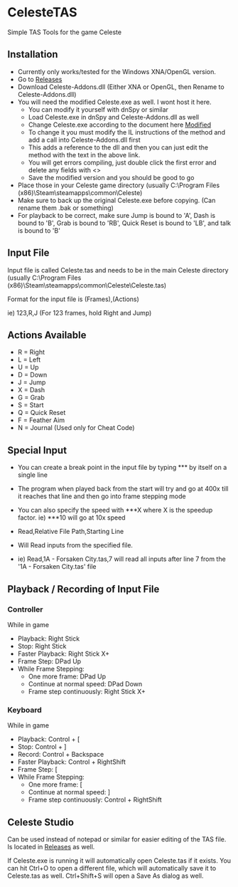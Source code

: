 # CelesteTAS
Simple TAS Tools for the game Celeste

## Installation
- Currently only works/tested for the Windows XNA/OpenGL version.
- Go to [Releases](https://github.com/ShootMe/CelesteTAS/releases)
- Download Celeste-Addons.dll (Either XNA or OpenGL, then Rename to Celeste-Addons.dll)
- You will need the modified Celeste.exe as well. I wont host it here.
  - You can modify it yourself with dnSpy or similar
  - Load Celeste.exe in dnSpy and Celeste-Addons.dll as well
  - Change Celeste.exe according to the document here [Modified](https://github.com/ShootMe/CelesteTAS/blob/master/Game/WhatsModified.txt)
  - To change it you must modify the IL instructions of the method and add a call into Celeste-Addons.dll first
  - This adds a reference to the dll and then you can just edit the method with the text in the above link.
  - You will get errors compiling, just double click the first error and delete any fields with <>
  - Save the modified version and you should be good to go
- Place those in your Celeste game directory (usually C:\Program Files (x86)\Steam\steamapps\common\Celeste\)
- Make sure to back up the original Celeste.exe before copying. (Can rename them .bak or something)
- For playback to be correct, make sure Jump is bound to 'A', Dash is bound to 'B', Grab is bound to 'RB', Quick Reset is bound to 'LB', and talk is bound to 'B'

## Input File
Input file is called Celeste.tas and needs to be in the main Celeste directory (usually C:\Program Files (x86)\Steam\steamapps\common\Celeste\Celeste.tas)

Format for the input file is (Frames),(Actions)

ie) 123,R,J (For 123 frames, hold Right and Jump)

## Actions Available
- R = Right
- L = Left
- U = Up
- D = Down
- J = Jump
- X = Dash
- G = Grab
- S = Start
- Q = Quick Reset
- F = Feather Aim
- N = Journal (Used only for Cheat Code)

## Special Input
- You can create a break point in the input file by typing *** by itself on a single line
- The program when played back from the start will try and go at 400x till it reaches that line and then go into frame stepping mode
- You can also specify the speed with ***X where X is the speedup factor. ie) ***10 will go at 10x speed

- Read,Relative File Path,Starting Line
- Will Read inputs from the specified file.
- ie) Read,1A - Forsaken City.tas,7 will read all inputs after line 7 from the '1A - Forsaken City.tas' file

## Playback / Recording of Input File
### Controller
While in game
- Playback: Right Stick
- Stop: Right Stick
- Faster Playback: Right Stick X+
- Frame Step: DPad Up
- While Frame Stepping:
  - One more frame: DPad Up
  - Continue at normal speed: DPad Down
  - Frame step continuously: Right Stick X+

### Keyboard
While in game
- Playback: Control + [
- Stop: Control + ]
- Record: Control + Backspace
- Faster Playback: Control + RightShift
- Frame Step: [
- While Frame Stepping:
  - One more frame: [
  - Continue at normal speed: ]
  - Frame step continuously: Control + RightShift
  
## Celeste Studio
Can be used instead of notepad or similar for easier editing of the TAS file. Is located in [Releases](https://github.com/ShootMe/CelesteTAS/releases) as well.

If Celeste.exe is running it will automatically open Celeste.tas if it exists. You can hit Ctrl+O to open a different file, which will automatically save it to Celeste.tas as well. Ctrl+Shift+S will open a Save As dialog as well.
